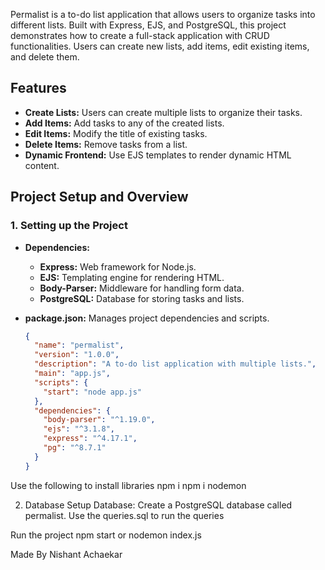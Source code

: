Permalist is a to-do list application that allows users to organize tasks into different lists. Built with Express, EJS, and PostgreSQL, this project demonstrates how to create a full-stack application with CRUD functionalities. Users can create new lists, add items, edit existing items, and delete them.

## Features

- **Create Lists:** Users can create multiple lists to organize their tasks.
- **Add Items:** Add tasks to any of the created lists.
- **Edit Items:** Modify the title of existing tasks.
- **Delete Items:** Remove tasks from a list.
- **Dynamic Frontend:** Use EJS templates to render dynamic HTML content.

## Project Setup and Overview

### 1. Setting up the Project

- **Dependencies:** 
  - **Express:** Web framework for Node.js.
  - **EJS:** Templating engine for rendering HTML.
  - **Body-Parser:** Middleware for handling form data.
  - **PostgreSQL:** Database for storing tasks and lists.

- **package.json:** Manages project dependencies and scripts.

  ```json
  {
    "name": "permalist",
    "version": "1.0.0",
    "description": "A to-do list application with multiple lists.",
    "main": "app.js",
    "scripts": {
      "start": "node app.js"
    },
    "dependencies": {
      "body-parser": "^1.19.0",
      "ejs": "^3.1.8",
      "express": "^4.17.1",
      "pg": "^8.7.1"
    }
  }

Use the following to install libraries 
npm i
npm i nodemon

2. Database Setup
Database: Create a PostgreSQL database called permalist.
Use the queries.sql to run the queries

Run the project 
npm start
or 
nodemon index.js

Made By Nishant Achaekar

